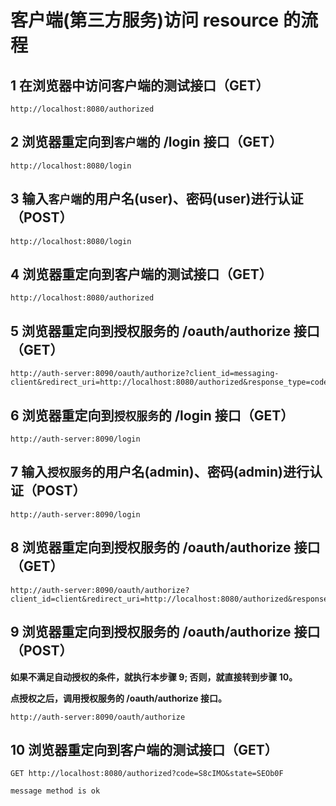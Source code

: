 # 客户端(第三方服务)访问 resource 的流程

## 1 在浏览器中访问客户端的测试接口（GET）
```
http://localhost:8080/authorized
```

## 2 浏览器重定向到```客户端```的 /login 接口（GET）
```
http://localhost:8080/login
```

## 3 输入```客户端```的用户名(user)、密码(user)进行认证（POST）
```
http://localhost:8080/login
```

## 4 浏览器重定向到客户端的测试接口（GET）
```
http://localhost:8080/authorized
```

## 5 浏览器重定向到授权服务的 /oauth/authorize 接口（GET）
```
http://auth-server:8090/oauth/authorize?client_id=messaging-client&redirect_uri=http://localhost:8080/authorized&response_type=code&scope=read%20write&state=lvo5NL
```
   
## 6 浏览器重定向到```授权服务```的 /login 接口（GET）
```
http://auth-server:8090/login
```

## 7 输入```授权服务```的用户名(admin)、密码(admin)进行认证（POST）
```
http://auth-server:8090/login
```
   
## 8 浏览器重定向到授权服务的 /oauth/authorize 接口（GET）
```
http://auth-server:8090/oauth/authorize?client_id=client&redirect_uri=http://localhost:8080/authorized&response_type=code&scope=read%20write&state=SEOb0F
```

## 9 浏览器重定向到授权服务的 /oauth/authorize 接口（POST）

**如果不满足自动授权的条件，就执行本步骤 9; 否则，就直接转到步骤 10。**

**点授权之后，调用授权服务的 /oauth/authorize 接口。**

```
http://auth-server:8090/oauth/authorize
```

## 10 浏览器重定向到客户端的测试接口（GET）
```
GET http://localhost:8080/authorized?code=S8cIMO&state=SEOb0F

message method is ok
```
